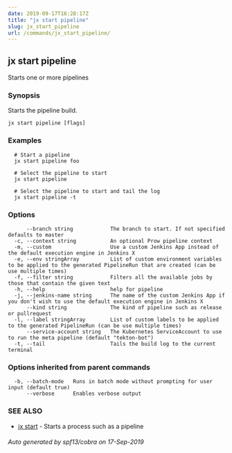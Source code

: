 ```yaml
---
date: 2019-09-17T16:28:17Z
title: "jx start pipeline"
slug: jx_start_pipeline
url: /commands/jx_start_pipeline/
---
```

## jx start pipeline

Starts one or more pipelines

### Synopsis

Starts the pipeline build.

```
jx start pipeline [flags]
```

### Examples

```
  # Start a pipeline
  jx start pipeline foo
  
  # Select the pipeline to start
  jx start pipeline
  
  # Select the pipeline to start and tail the log
  jx start pipeline -t
```

### Options

```
      --branch string            The branch to start. If not specified defaults to master
  -c, --context string           An optional Prow pipeline context
  -m, --custom                   Use a custom Jenkins App instead of the default execution engine in Jenkins X
  -e, --env stringArray          List of custom environment variables to be applied to the generated PipelineRun that are created (can be use multiple times)
  -f, --filter string            Filters all the available jobs by those that contain the given text
  -h, --help                     help for pipeline
  -j, --jenkins-name string      The name of the custom Jenkins App if you don't wish to use the default execution engine in Jenkins X
      --kind string              The kind of pipeline such as release or pullrequest
  -l, --label stringArray        List of custom labels to be applied to the generated PipelineRun (can be use multiple times)
      --service-account string   The Kubernetes ServiceAccount to use to run the meta pipeline (default "tekton-bot")
  -t, --tail                     Tails the build log to the current terminal
```

### Options inherited from parent commands

```
  -b, --batch-mode   Runs in batch mode without prompting for user input (default true)
      --verbose      Enables verbose output
```

### SEE ALSO

* [jx start](/commands/jx_start/)	 - Starts a process such as a pipeline

###### Auto generated by spf13/cobra on 17-Sep-2019
